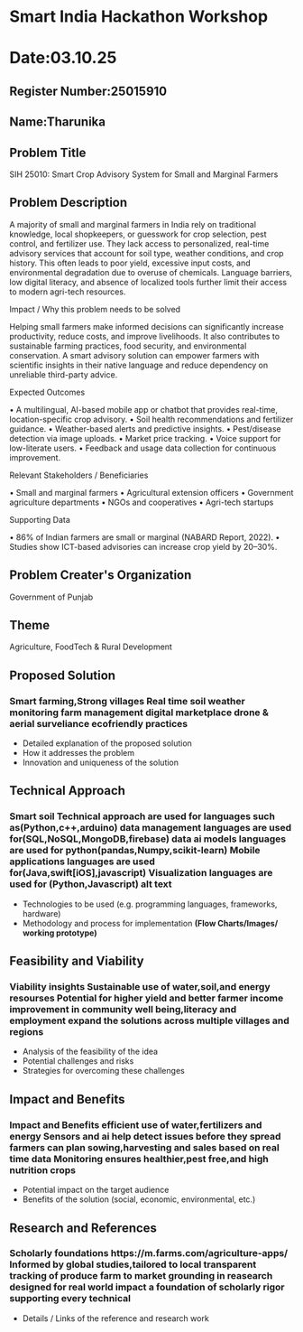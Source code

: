 # Smart India Hackathon Workshop
# Date:03.10.25
## Register Number:25015910
## Name:Tharunika
## Problem Title
SIH 25010: Smart Crop Advisory System for Small and Marginal Farmers
## Problem Description
A majority of small and marginal farmers in India rely on traditional knowledge, local shopkeepers, or guesswork for crop selection, pest control, and fertilizer use. They lack access to personalized, real-time advisory services that account for soil type, weather conditions, and crop history. This often leads to poor yield, excessive input costs, and environmental degradation due to overuse of chemicals. Language barriers, low digital literacy, and absence of localized tools further limit their access to modern agri-tech resources.

Impact / Why this problem needs to be solved

Helping small farmers make informed decisions can significantly increase productivity, reduce costs, and improve livelihoods. It also contributes to sustainable farming practices, food security, and environmental conservation. A smart advisory solution can empower farmers with scientific insights in their native language and reduce dependency on unreliable third-party advice.

Expected Outcomes

• A multilingual, AI-based mobile app or chatbot that provides real-time, location-specific crop advisory.
• Soil health recommendations and fertilizer guidance.
• Weather-based alerts and predictive insights.
• Pest/disease detection via image uploads.
• Market price tracking.
• Voice support for low-literate users.
• Feedback and usage data collection for continuous improvement.

Relevant Stakeholders / Beneficiaries

• Small and marginal farmers
• Agricultural extension officers
• Government agriculture departments
• NGOs and cooperatives
• Agri-tech startups

Supporting Data

• 86% of Indian farmers are small or marginal (NABARD Report, 2022).
• Studies show ICT-based advisories can increase crop yield by 20–30%.

## Problem Creater's Organization
Government of Punjab

## Theme
Agriculture, FoodTech & Rural Development

## Proposed Solution
<h3>Smart farming,Strong villages
Real time soil
weather monitoring
farm management
digital marketplace
drone & aerial surveliance
ecofriendly practices
</h3>
<ul><li>Detailed explanation of the proposed solution</li>
<li>How it addresses the problem</li>
<li>Innovation and uniqueness of the solution</li></ul>

## Technical Approach
<h3>Smart soil
Technical approach are used for languages such as(Python,c++,arduino)
data management languages are used for(SQL,NoSQL,MongoDB,firebase)
data ai models languages are used for python(pandas,Numpy,scikit-learn)
Mobile applications languages are used for(Java,swift[iOS],javascript)
Visualization languages are used for (Python,Javascript)
alt text
</h3>
<ul><li>Technologies to be used (e.g. programming languages, frameworks, hardware)
</li>
<li>Methodology and process for implementation <b>(Flow Charts/Images/ working prototype)</b></li></ul>

## Feasibility and Viability
<h3>Viability insights
Sustainable use of water,soil,and energy resourses
Potential for higher yield and better farmer income
improvement in community well being,literacy and employment
expand the solutions across multiple villages and regions
</h3>
<ul><li>Analysis of the feasibility of the idea</li>
<li>Potential challenges and risks</li>
<li>Strategies for overcoming these challenges</li></ul>

## Impact and Benefits
<h3>Impact and Benefits
efficient use of water,fertilizers and energy
Sensors and ai help detect issues before they spread
farmers can plan sowing,harvesting and sales based on real time data
Monitoring ensures healthier,pest free,and high nutrition crops</h3>
<ul><li>Potential impact on the target audience</li>
<li>Benefits of the solution (social, economic, environmental, etc.)</li></ul>

## Research and References
<h3>Scholarly foundations
https://m.farms.com/agriculture-apps/
Informed by global studies,tailored to local
transparent tracking of produce farm to market
grounding in reasearch designed for real world impact
a foundation of scholarly rigor supporting every technical</h3>
<ul><li>Details / Links of the reference and research work</li></ul>
